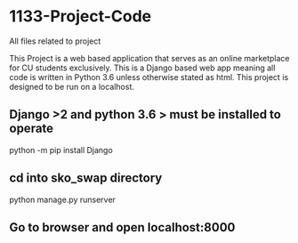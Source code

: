 # 1133-Project-Code
All files related to project


This Project is a web based application that serves as an online marketplace for CU students exclusively. 
This is a Django based web app meaning all code is written in Python 3.6 unless otherwise stated as html.
This project is designed to be run on a localhost.

## Django >2 and python 3.6 > must be installed to operate

 python -m pip install Django
## cd into sko_swap directory
 python manage.py runserver
 
 
## Go to browser and open localhost:8000
